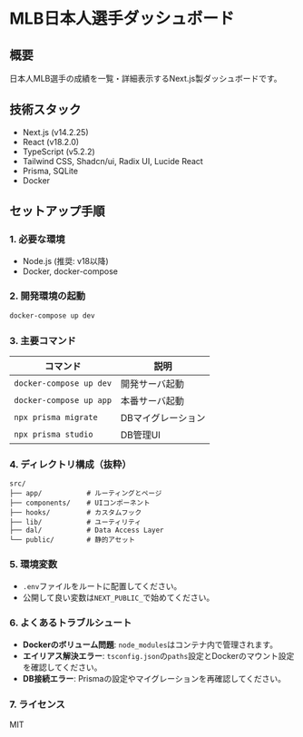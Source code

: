 # MLB日本人選手ダッシュボード

## 概要
日本人MLB選手の成績を一覧・詳細表示するNext.js製ダッシュボードです。

## 技術スタック
- Next.js (v14.2.25)
- React (v18.2.0)
- TypeScript (v5.2.2)
- Tailwind CSS, Shadcn/ui, Radix UI, Lucide React
- Prisma, SQLite
- Docker

## セットアップ手順

### 1. 必要な環境
- Node.js (推奨: v18以降)
- Docker, docker-compose

### 2. 開発環境の起動
```sh
docker-compose up dev
```

### 3. 主要コマンド
| コマンド                | 説明                     |
|------------------------|--------------------------|
| `docker-compose up dev`| 開発サーバ起動           |
| `docker-compose up app`| 本番サーバ起動           |
| `npx prisma migrate`   | DBマイグレーション       |
| `npx prisma studio`    | DB管理UI                 |

### 4. ディレクトリ構成（抜粋）
```
src/
├── app/           # ルーティングとページ
├── components/    # UIコンポーネント
├── hooks/         # カスタムフック
├── lib/           # ユーティリティ
├── dal/           # Data Access Layer
└── public/        # 静的アセット
```

### 5. 環境変数
- `.env`ファイルをルートに配置してください。
- 公開して良い変数は`NEXT_PUBLIC_`で始めてください。

### 6. よくあるトラブルシュート
- **Dockerのボリューム問題**: `node_modules`はコンテナ内で管理されます。
- **エイリアス解決エラー**: `tsconfig.json`の`paths`設定とDockerのマウント設定を確認してください。
- **DB接続エラー**: Prismaの設定やマイグレーションを再確認してください。

### 7. ライセンス
MIT
